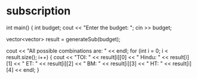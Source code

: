 # subscription
int main() {
   int budget;
   cout << "Enter the budget: ";
   cin >> budget;

   vector<vector<int>> result = generateSub(budget);

   cout << "All possible combinations are: " << endl;
   for (int i = 0; i < result.size(); i++) {
      cout << "TOI: " << result[i][0] << " Hindu: " << result[i][1] << " ET: " << result[i][2] << " BM: " << result[i][3] << " HT: " << result[i][4] << endl;
   }
